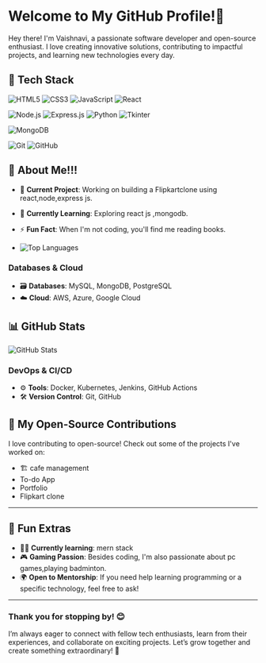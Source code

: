 # Welcome to My GitHub Profile!👋

Hey there! I'm Vaishnavi, a passionate software developer and open-source enthusiast. I love creating innovative solutions, contributing to impactful projects, and learning new technologies every day.


## 🚀 Tech Stack


![HTML5](https://img.shields.io/badge/HTML5-E34F26?style=for-the-badge&logo=html5&logoColor=white)
![CSS3](https://img.shields.io/badge/CSS3-1572B6?style=for-the-badge&logo=css3&logoColor=white)
![JavaScript](https://img.shields.io/badge/JavaScript-F7DF1E?style=for-the-badge&logo=javascript&logoColor=black)
![React](https://img.shields.io/badge/React-20232A?style=for-the-badge&logo=react&logoColor=61DAFB)

![Node.js](https://img.shields.io/badge/Node.js-339933?style=for-the-badge&logo=nodedotjs&logoColor=white)
![Express.js](https://img.shields.io/badge/Express.js-000000?style=for-the-badge&logo=express&logoColor=white)
![Python](https://img.shields.io/badge/Python-3776AB?style=for-the-badge&logo=python&logoColor=white)
![Tkinter](https://img.shields.io/badge/Tkinter-FFDD00?style=for-the-badge&logo=python&logoColor=black)

![MongoDB](https://img.shields.io/badge/MongoDB-4EA94B?style=for-the-badge&logo=mongodb&logoColor=white)

![Git](https://img.shields.io/badge/Git-F05032?style=for-the-badge&logo=git&logoColor=white)
![GitHub](https://img.shields.io/badge/GitHub-181717?style=for-the-badge&logo=github&logoColor=white)

## 🚀 About Me!!!

- 🔭 **Current Project**: Working on building a Flipkartclone using react,node,express js.
- 🌱 **Currently Learning**: Exploring react js ,mongodb.
- ⚡ **Fun Fact**: When I'm not coding, you'll find me reading books.




- ![Top Languages](https://github-readme-stats.vercel.app/api/top-langs/?username=dsvaishnavi&layout=compact&theme=radical)


### Databases & Cloud
- 🗃️ **Databases**: MySQL, MongoDB, PostgreSQL
- ☁️ **Cloud**: AWS, Azure, Google Cloud

## 📊 GitHub Stats

![GitHub Stats](https://github-readme-stats.vercel.app/api?username=dsvaishnavi&show_icons=true&theme=radical)








### DevOps & CI/CD
- ⚙️ **Tools**: Docker, Kubernetes, Jenkins, GitHub Actions
- 🛠️ **Version Control**: Git, GitHub










## 🎯 My Open-Source Contributions

I love contributing to open-source! Check out some of the projects I've worked on:

- 🏗️ cafe management
- To-do App
- Portfolio
- Flipkart clone


  
---

## 🚀 Fun Extras

- 🧑‍💻 **Currently learning**: mern stack 
- 🎮 **Gaming Passion**: Besides coding, I'm also passionate about pc games,playing badminton.
- 🌍 **Open to Mentorship**: If you need help learning programming or a specific technology, feel free to ask!

---

### Thank you for stopping by! 😊  
I’m always eager to connect with fellow tech enthusiasts, learn from their experiences, and collaborate on exciting projects. Let’s grow together and create something extraordinary! 🚀
